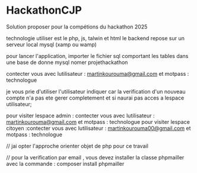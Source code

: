 # HackathonCJP
Solution proposer pour la compétions du hackathon 2025

technologie utiliser est le php, js, talwin et html
le backend repose sur un serveur local mysql (xamp ou wamp)


pour lancer l'application, importer le fichier sql comportant les tables dans une base de donne mysql nomer projethackathon

contecter vous avec lutilisateur : martinkourouma@gmail.com et motpass : technologue

je vous prie d'utiliser l'utilisateur indiquer car la verification d'un nouveau compte n'a pas ete gerer completement et si naurai pas acces a  lespace utilisateur;

pour visiter lespace admin :  contecter vous avec lutilisateur : martinkourouma@gmail.com et motpass : technologue
pour visiter lespace citoyen :contecter vous avec lutilisateur : martinkourouma00@gmail.com et motpass : technologue

// jai opter l'approche orienter objet de php pour ce travail


// pour la verification par email , vous devez installer la classe phpmailler avec la commande : composer install phpmailler

